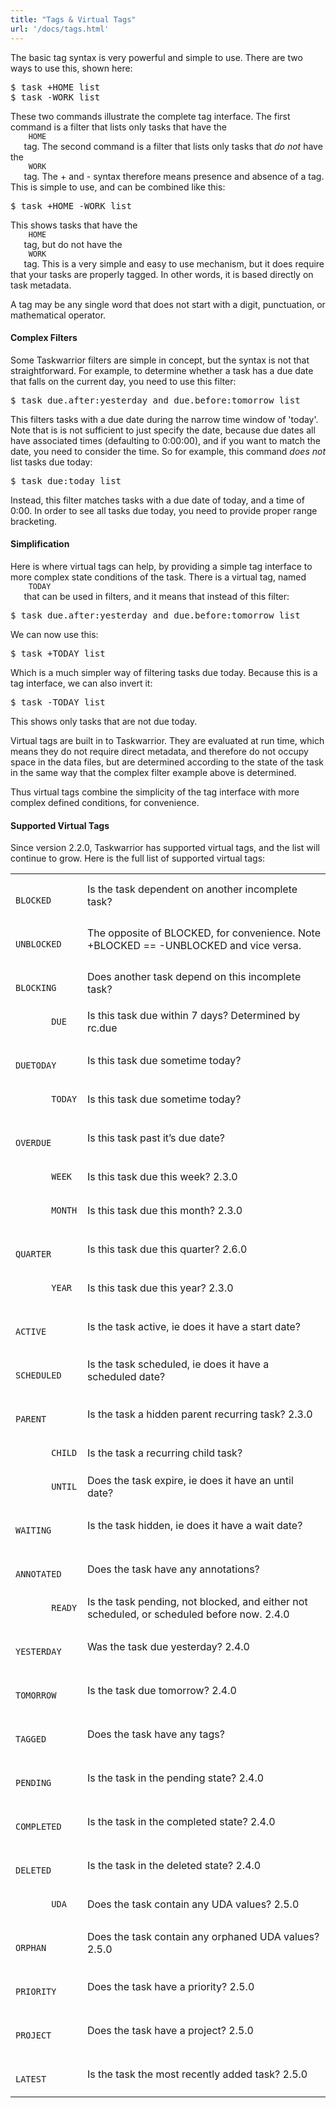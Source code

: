 ```yaml
---
title: "Tags & Virtual Tags"
url: '/docs/tags.html'
---
```

<div class="col-md-10 main">
 <div class="row">
  <a name="tags">
  </a>
  <p>
   The basic tag syntax is very powerful and simple to use.  There
              are two ways to use this, shown here:
  </p>
  <pre>$ task +HOME list
$ task -WORK list</pre>
  <p>
   These two commands illustrate the complete tag interface. The
              first command is a filter that lists only tasks that have the
   <code>
    HOME
   </code>
   tag. The second command is a filter that lists
              only tasks that
   <em>
    do not
   </em>
   have the
   <code>
    WORK
   </code>
   tag. The + and - syntax
              therefore means presence and absence of a tag. This is simple to
              use, and can be combined like this:
  </p>
  <pre>$ task +HOME -WORK list</pre>
  <p>
   This shows tasks that have the
   <code>
    HOME
   </code>
   tag, but do not
              have the
   <code>
    WORK
   </code>
   tag. This is a very simple and easy to
              use mechanism, but it does require that your tasks are properly
              tagged. In other words, it is based directly on task metadata.
  </p>
  <p>
   A tag may be any single word that does not start with a digit,
              punctuation, or mathematical operator.
  </p>
  <a name="complex">
  </a>
  <h4>
   Complex Filters
  </h4>
  <p>
   Some Taskwarrior filters are simple in concept, but the syntax is
              not that straightforward.  For example, to determine whether a
              task has a due date that falls on the current day, you need to
              use this filter:
  </p>
  <pre>$ task due.after:yesterday and due.before:tomorrow list</pre>
  <p>
   This filters tasks with a due date during the narrow time window
              of 'today'. Note that is is not sufficient to just specify the
              date, because due dates all have associated times (defaulting to
              0:00:00), and if you want to match the date, you need to consider
              the time. So for example, this command
   <em>
    does not
   </em>
   list
              tasks due today:
  </p>
  <pre>$ task due:today list</pre>
  <p>
   Instead, this filter matches tasks with a due date of today, and
              a time of 0:00.  In order to see all tasks due today, you need to
              provide proper range bracketing.
  </p>
  <a name="simplification">
  </a>
  <h4>
   Simplification
  </h4>
  <p>
   Here is where virtual tags can help, by providing a simple tag
              interface to more complex state conditions of the task. There is
              a virtual tag, named
   <code>
    TODAY
   </code>
   that can be used in
              filters, and it means that instead of this filter:
  </p>
  <pre>$ task due.after:yesterday and due.before:tomorrow list</pre>
  <p>
   We can now use this:
  </p>
  <pre>$ task +TODAY list</pre>
  <p>
   Which is a much simpler way of filtering tasks due today. Because
              this is a tag interface, we can also invert it:
  </p>
  <pre>$ task -TODAY list</pre>
  <p>
   This shows only tasks that are not due today.
  </p>
  <p>
   Virtual tags are built in to Taskwarrior. They are evaluated at
              run time, which means they do not require direct metadata, and
              therefore do not occupy space in the data files, but are
              determined according to the state of the task in the same way
              that the complex filter example above is determined.
  </p>
  <p>
   Thus virtual tags combine the simplicity of the tag interface
              with more complex defined conditions, for convenience.
  </p>
  <a name="supported">
  </a>
  <h4>
   Supported Virtual Tags
  </h4>
  <p>
   Since version 2.2.0, Taskwarrior has supported virtual tags, and
              the list will continue to grow. Here is the full list of supported
              virtual tags:
  </p>
  <p>
   <table class="table table-striped table-condensed">
    <tr>
     <td>
      <code>
       BLOCKED
      </code>
     </td>
     <td>
      Is the task dependent on another incomplete task?
     </td>
    </tr>
    <tr>
     <td>
      <code>
       UNBLOCKED
      </code>
     </td>
     <td>
      The opposite of BLOCKED, for convenience. Note +BLOCKED == -UNBLOCKED and vice versa.
     </td>
    </tr>
    <tr>
     <td>
      <code>
       BLOCKING
      </code>
     </td>
     <td>
      Does another task depend on this incomplete task?
     </td>
    </tr>
    <tr>
     <td>
      <code>
       DUE
      </code>
     </td>
     <td>
      Is this task due within 7 days? Determined by rc.due
     </td>
    </tr>
    <tr>
     <td>
      <code>
       DUETODAY
      </code>
     </td>
     <td>
      Is this task due sometime today?
     </td>
    </tr>
    <tr>
     <td>
      <code>
       TODAY
      </code>
     </td>
     <td>
      Is this task due sometime today?
     </td>
    </tr>
    <tr>
     <td>
      <code>
       OVERDUE
      </code>
     </td>
     <td>
      Is this task past it’s due date?
     </td>
    </tr>
    <tr>
     <td>
      <code>
       WEEK
      </code>
     </td>
     <td>
      Is this task due this week?
      <span class="label label-success">
       2.3.0
      </span>
     </td>
    </tr>
    <tr>
     <td>
      <code>
       MONTH
      </code>
     </td>
     <td>
      Is this task due this month?
      <span class="label label-success">
       2.3.0
      </span>
     </td>
    </tr>
    <tr>
     <td>
      <code>
       QUARTER
      </code>
     </td>
     <td>
      Is this task due this quarter?
      <span class="label label-success">
       2.6.0
      </span>
     </td>
    </tr>
    <tr>
     <td>
      <code>
       YEAR
      </code>
     </td>
     <td>
      Is this task due this year?
      <span class="label label-success">
       2.3.0
      </span>
     </td>
    </tr>
    <tr>
     <td>
      <code>
       ACTIVE
      </code>
     </td>
     <td>
      Is the task active, ie does it have a start date?
     </td>
    </tr>
    <tr>
     <td>
      <code>
       SCHEDULED
      </code>
     </td>
     <td>
      Is the task scheduled, ie does it have a scheduled date?
     </td>
    </tr>
    <tr>
     <td>
      <code>
       PARENT
      </code>
     </td>
     <td>
      Is the task a hidden parent recurring task?
      <span class="label label-success">
       2.3.0
      </span>
     </td>
    </tr>
    <tr>
     <td>
      <code>
       CHILD
      </code>
     </td>
     <td>
      Is the task a recurring child task?
     </td>
    </tr>
    <tr>
     <td>
      <code>
       UNTIL
      </code>
     </td>
     <td>
      Does the task expire, ie does it have an until date?
     </td>
    </tr>
    <tr>
     <td>
      <code>
       WAITING
      </code>
     </td>
     <td>
      Is the task hidden, ie does it have a wait date?
     </td>
    </tr>
    <tr>
     <td>
      <code>
       ANNOTATED
      </code>
     </td>
     <td>
      Does the task have any annotations?
     </td>
    </tr>
    <tr>
     <td>
      <code>
       READY
      </code>
     </td>
     <td>
      Is the task pending, not blocked, and either not scheduled,
                    or scheduled before now.
      <span class="label label-success">
       2.4.0
      </span>
     </td>
    </tr>
    <tr>
     <td>
      <code>
       YESTERDAY
      </code>
     </td>
     <td>
      Was the task due yesterday?
      <span class="label label-success">
       2.4.0
      </span>
     </td>
    </tr>
    <tr>
     <td>
      <code>
       TOMORROW
      </code>
     </td>
     <td>
      Is the task due tomorrow?
      <span class="label label-success">
       2.4.0
      </span>
     </td>
    </tr>
    <tr>
     <td>
      <code>
       TAGGED
      </code>
     </td>
     <td>
      Does the task have any tags?
     </td>
    </tr>
    <tr>
     <td>
      <code>
       PENDING
      </code>
     </td>
     <td>
      Is the task in the pending state?
      <span class="label label-success">
       2.4.0
      </span>
     </td>
    </tr>
    <tr>
     <td>
      <code>
       COMPLETED
      </code>
     </td>
     <td>
      Is the task in the completed state?
      <span class="label label-success">
       2.4.0
      </span>
     </td>
    </tr>
    <tr>
     <td>
      <code>
       DELETED
      </code>
     </td>
     <td>
      Is the task in the deleted state?
      <span class="label label-success">
       2.4.0
      </span>
     </td>
    </tr>
    <tr>
     <td>
      <code>
       UDA
      </code>
     </td>
     <td>
      Does the task contain any UDA values?
      <span class="label label-success">
       2.5.0
      </span>
     </td>
    </tr>
    <tr>
     <td>
      <code>
       ORPHAN
      </code>
     </td>
     <td>
      Does the task contain any orphaned UDA values?
      <span class="label label-success">
       2.5.0
      </span>
     </td>
    </tr>
    <tr>
     <td>
      <code>
       PRIORITY
      </code>
     </td>
     <td>
      Does the task have a priority?
      <span class="label label-success">
       2.5.0
      </span>
     </td>
    </tr>
    <tr>
     <td>
      <code>
       PROJECT
      </code>
     </td>
     <td>
      Does the task have a project?
      <span class="label label-success">
       2.5.0
      </span>
     </td>
    </tr>
    <tr>
     <td>
      <code>
       LATEST
      </code>
     </td>
     <td>
      Is the task the most recently added task?
      <span class="label label-success">
       2.5.0
      </span>
     </td>
    </tr>
   </table>
  </p>
 </div>
 <br/>
 <br/>
</div>

